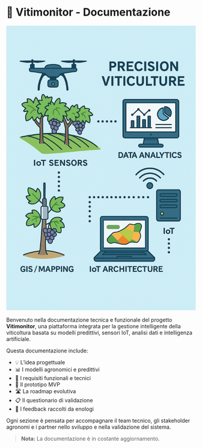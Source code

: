 # 🍇  Vitimonitor - Documentazione

![Schema sistema di viticoltura di precisione](./images/idea_small.png)

Benvenuto nella documentazione tecnica e funzionale del progetto **Vitimonitor**, una piattaforma integrata per la gestione intelligente della viticoltura basata su modelli predittivi, sensori IoT, analisi dati e intelligenza artificiale.

Questa documentazione include:

- 💡 L’idea progettuale
- 📊 I modelli agronomici e predittivi
- 📐 I requisiti funzionali e tecnici
- 🔧 Il prototipo MVP
- 🛣️ La roadmap evolutiva
- 📋 Il questionario di validazione
- 📘 I feedback raccolti da enologi

Ogni sezione è pensata per accompagnare il team tecnico, gli stakeholder agronomi e i partner nello sviluppo e nella validazione del sistema.

> **Nota:** La documentazione è in costante aggiornamento.

